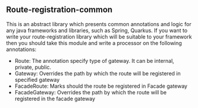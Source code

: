 Route-registration-common
------------------

This is an abstract library which presents common annotations and logic for any 
java frameworks and libraries, such as Spring, Quarkus. 
If you want to write your route-registration library which will be suitable to your framework 
then you should take this module and write a processor on the following annotations:
* Route: The annotation specify type of gateway. It can be internal, private, public.
* Gateway: Overrides the path by which the route will be registered in specified gateway
* FacadeRoute: Marks should the route be registered in Facade gateway 
* FacadeGateway: Overrides the path by which the route will be registered in the facade gateway
